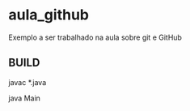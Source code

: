 # aula_github
Exemplo a ser trabalhado na aula sobre git e GitHub

## BUILD 

javac *.java

java Main 
